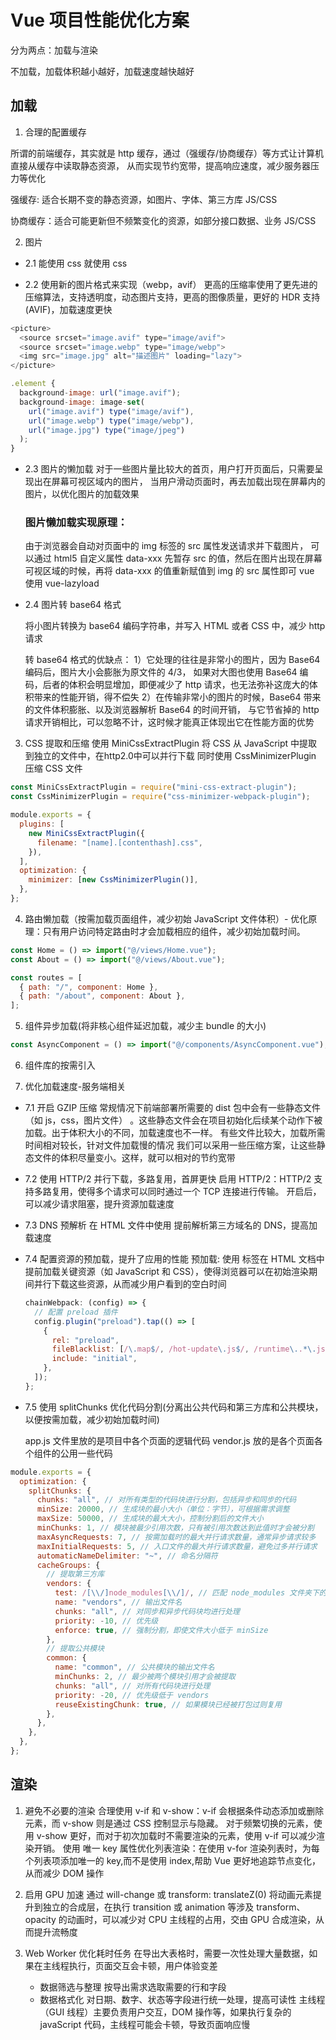 # Vue 项目性能优化方案

分为两点：加载与渲染

不加载，加载体积越小越好，加载速度越快越好

## 加载

1. 合理的配置缓存

所谓的前端缓存，其实就是 http 缓存，通过（强缓存/协商缓存）等方式让计算机直接从缓存中读取静态资源，
从而实现节约宽带，提高响应速度，减少服务器压力等优化

强缓存: 适合长期不变的静态资源，如图片、字体、第三方库 JS/CSS

协商缓存：适合可能更新但不频繁变化的资源，如部分接口数据、业务 JS/CSS

2. 图片

- 2.1 能使用 css 就使用 css

- 2.2 使用新的图片格式来实现（webp，avif）
  更高的压缩率使用了更先进的压缩算法，支持透明度，动态图片支持，更高的图像质量，更好的 HDR 支持 (AVIF)，加载速度更快

```js
<picture>
  <source srcset="image.avif" type="image/avif">
  <source srcset="image.webp" type="image/webp">
  <img src="image.jpg" alt="描述图片" loading="lazy">
</picture>

.element {
  background-image: url("image.avif");
  background-image: image-set(
    url("image.avif") type("image/avif"),
    url("image.webp") type("image/webp"),
    url("image.jpg") type("image/jpeg")
  );
}
```

- 2.3 图片的懒加载
  对于一些图片量比较大的首页，用户打开页面后，只需要呈现出在屏幕可视区域内的图片，
  当用户滑动页面时，再去加载出现在屏幕内的图片，以优化图片的加载效果

  ### 图片懒加载实现原理：

  由于浏览器会自动对页面中的 img 标签的 src 属性发送请求并下载图片，
  可以通过 html5 自定义属性 data-xxx 先暂存 src 的值，然后在图片出现在屏幕可视区域的时候，再将 data-xxx 的值重新赋值到 img 的 src 属性即可
  vue 使用 vue-lazyload

- 2.4 图片转 base64 格式

  将小图片转换为 base64 编码字符串，并写入 HTML 或者 CSS 中，减少 http 请求

  转 base64 格式的优缺点：
  1）它处理的往往是非常小的图片，因为 Base64 编码后，图片大小会膨胀为原文件的 4/3，
  如果对大图也使用 Base64 编码，后者的体积会明显增加，即便减少了 http 请求，也无法弥补这庞大的体积带来的性能开销，得不偿失
  2）在传输非常小的图片的时候，Base64 带来的文件体积膨胀、以及浏览器解析 Base64 的时间开销，
  与它节省掉的 http 请求开销相比，可以忽略不计，这时候才能真正体现出它在性能方面的优势

3. CSS 提取和压缩
   使用 MiniCssExtractPlugin 将 CSS 从 JavaScript 中提取到独立的文件中，在http2.0中可以并行下载
   同时使用 CssMinimizerPlugin 压缩 CSS 文件

```js
const MiniCssExtractPlugin = require("mini-css-extract-plugin");
const CssMinimizerPlugin = require("css-minimizer-webpack-plugin");

module.exports = {
  plugins: [
    new MiniCssExtractPlugin({
      filename: "[name].[contenthash].css",
    }),
  ],
  optimization: {
    minimizer: [new CssMinimizerPlugin()],
  },
};
```

4. 路由懒加载（按需加载页面组件，减少初始 JavaScript 文件体积）- 优化原理：只有用户访问特定路由时才会加载相应的组件，减少初始加载时间。

```js
const Home = () => import("@/views/Home.vue");
const About = () => import("@/views/About.vue");

const routes = [
  { path: "/", component: Home },
  { path: "/about", component: About },
];
```

5. 组件异步加载(将非核心组件延迟加载，减少主 bundle 的大小)

```js
const AsyncComponent = () => import("@/components/AsyncComponent.vue");
```

6. 组件库的按需引入

7. 优化加载速度-服务端相关

- 7.1 开启 GZIP 压缩
  常规情况下前端部署所需要的 dist 包中会有一些静态文件（如 js，css，图片文件）
  。这些静态文件会在项目初始化后续某个动作下被加载。出于体积大小的不同，加载速度也不一样。
  有些文件比较大，加载所需时间相对较长，针对文件加载慢的情况
  我们可以采用一些压缩方案，让这些静态文件的体积尽量变小。这样，就可以相对的节约宽带
- 7.2 使用 HTTP/2 并行下载，多路复用，首屏更快
  启用 HTTP/2：HTTP/2 支持多路复用，使得多个请求可以同时通过一个 TCP 连接进行传输。
  开启后，可以减少请求阻塞，提升资源加载速度
- 7.3 DNS 预解析
  在 HTML 文件中使用 <link rel="dns-prefetch" href="//example.com"> 提前解析第三方域名的 DNS，提高加载速度

- 7.4 配置资源的预加载，提升了应用的性能
  预加载: 使用 <link rel="preload"> 标签在 HTML 文档中提前加载关键资源（如 JavaScript 和 CSS），使得浏览器可以在初始渲染期间并行下载这些资源，从而减少用户看到的空白时间

  ```js
  chainWebpack: (config) => {
    // 配置 preload 插件
    config.plugin("preload").tap(() => [
      {
        rel: "preload",
        fileBlacklist: [/\.map$/, /hot-update\.js$/, /runtime\..*\.js$/],
        include: "initial",
      },
    ]);
  };
  ```

- 7.5 使用 splitChunks 优化代码分割(分离出公共代码和第三方库和公共模块，以便按需加载，减少初始加载时间)

  app.js 文件里放的是项目中各个页面的逻辑代码
  vendor.js 放的是各个页面各个组件的公用一些代码

```js
module.exports = {
  optimization: {
    splitChunks: {
      chunks: "all", // 对所有类型的代码块进行分割，包括异步和同步的代码
      minSize: 20000, // 生成块的最小大小（单位：字节），可根据需求调整
      maxSize: 50000, // 生成块的最大大小，控制分割后的文件大小
      minChunks: 1, // 模块被最少引用次数，只有被引用次数达到此值时才会被分割
      maxAsyncRequests: 7, // 按需加载时的最大并行请求数量，通常异步请求较多
      maxInitialRequests: 5, // 入口文件的最大并行请求数量，避免过多并行请求
      automaticNameDelimiter: "~", // 命名分隔符
      cacheGroups: {
        // 提取第三方库
        vendors: {
          test: /[\\/]node_modules[\\/]/, // 匹配 node_modules 文件夹下的模块
          name: "vendors", // 输出文件名
          chunks: "all", // 对同步和异步代码块均进行处理
          priority: -10, // 优先级
          enforce: true, // 强制分割，即使文件大小低于 minSize
        },
        // 提取公共模块
        common: {
          name: "common", // 公共模块的输出文件名
          minChunks: 2, // 最少被两个模块引用才会被提取
          chunks: "all", // 对所有代码块进行处理
          priority: -20, // 优先级低于 vendors
          reuseExistingChunk: true, // 如果模块已经被打包过则复用
        },
      },
    },
  },
};
```

## 渲染

1. 避免不必要的渲染
   合理使用 v-if 和 v-show：v-if 会根据条件动态添加或删除元素，而 v-show 则是通过 CSS 控制显示与隐藏。
   对于频繁切换的元素，使用 v-show 更好，而对于初次加载时不需要渲染的元素，使用 v-if 可以减少渲染开销。
   使用 唯一 key 属性优化列表渲染：在使用 v-for 渲染列表时，为每个列表项添加唯一的 key,而不是使用 index,帮助 Vue 更好地追踪节点变化，
   从而减少 DOM 操作

2. 启用 GPU 加速
   通过 will-change 或 transform: translateZ(0) 将动画元素提升到独立的合成层，在执行 transition 或 animation 等涉及 transform、opacity 的动画时，可以减少对 CPU 主线程的占用，交由 GPU 合成渲染，从而提升流畅度

3. Web Worker 优化耗时任务
   在导出大表格时，需要一次性处理大量数据，如果在主线程执行，页面交互会卡顿，用户体验变差
   - 数据筛选与整理
      按导出需求选取需要的行和字段
   - 数据格式化
      对日期、数字、状态等字段进行统一处理，提高可读性
   主线程（GUI 线程）主要负责用户交互，DOM 操作等，如果执行复杂的 javaScript 代码，主线程可能会卡顿，导致页面响应慢
